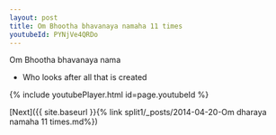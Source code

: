 ```yaml
---
layout: post
title: Om Bhootha bhavanaya namaha 11 times
youtubeId: PYNjVe4QRDo
---
```

 
 
Om Bhootha bhavanaya nama 
 
 -  Who looks after all that is created 
 
  
 
  
 
 
 
 
 
 


{% include youtubePlayer.html id=page.youtubeId %}
 
[Next]({{ site.baseurl }}{% link  split1/_posts/2014-04-20-Om dharaya namaha 11 times.md%})
 
